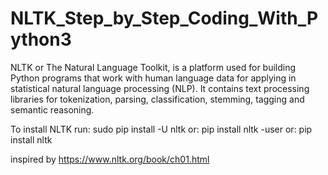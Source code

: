 # NLTK_Step_by_Step_Coding_With_Python3
NLTK or The Natural Language Toolkit, is a platform used for building Python programs that work with human language data for applying in statistical natural language processing (NLP). It contains text processing libraries for tokenization, parsing, classification, stemming, tagging and semantic reasoning.

To install NLTK run: sudo pip install -U nltk
or: pip install nltk -user
or: pip install nltk

inspired by https://www.nltk.org/book/ch01.html
